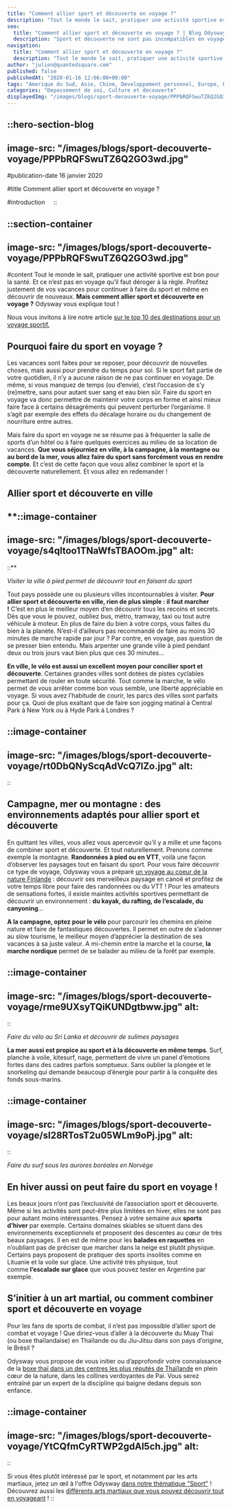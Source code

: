 ```yaml
---
title: "Comment allier sport et découverte en voyage ?"
description: "Tout le monde le sait, pratiquer une activité sportive est bon pour la santé. Et ce n'est pas en voyage qu'il faut déroger à la règle. Profitez justement de vos vacances pour continuer a faire du sport et même en découvrir de nouveaux. Mais comment allier sport et découverte ..."
seo:
  title: "Comment allier sport et découverte en voyage ? | Blog Odysway"
  description: "Sport et découverte ne sont pas incompatibles en voyage ! Découvrez les nombreuses possibilités qui vous sont offertes dans notre article."
navigation:
  title: "Comment allier sport et découverte en voyage ?"
  description: "Tout le monde le sait, pratiquer une activité sportive est bon pour la santé. Et ce n'est pas en voyage qu'il faut déroger à la règle. Profitez justement de vos vacances pour continuer a faire du sport et même en découvrir de nouveaux. Mais comment allier sport et découverte ..."
author: "julien@quantedsquare.com"
published: false
publishedAt: "2020-01-16 12:06:00+00:00"
tags: "Amerique du Sud, Asie, Chine, Developpement personnel, Europe, Famille, Finlande, Grands espaces, Nepal, Perou, Sport, Sri Lanka, Thailande"
categories: "Depassement de soi, Culture et decouverte"
displayedImg: "/images/blogs/sport-decouverte-voyage/PPPbRQFSwuTZ6Q2GO3wd.jpg"
---
```


::hero-section-blog
---
image-src: "/images/blogs/sport-decouverte-voyage/PPPbRQFSwuTZ6Q2GO3wd.jpg"
---
#publication-date
16 janvier 2020

#title
Comment allier sport et découverte en voyage ?

#introduction
   
::

::section-container
---
image-src: "/images/blogs/sport-decouverte-voyage/PPPbRQFSwuTZ6Q2GO3wd.jpg"
---
#content
Tout le monde le sait, pratiquer une activité sportive est bon pour la santé. Et ce n’est pas en voyage qu’il faut déroger à la règle. Profitez justement de vos vacances pour continuer à faire du sport et même en découvrir de nouveaux. **Mais comment allier sport et découverte en voyage ?** Odysway vous explique tout !

Nous vous invitons à lire notre article [sur le top 10 des destinations pour un voyage sportif.](https://odysway.com/top-10-destinations-voyage-sportif)

## **Pourquoi faire du sport en voyage ?**

Les vacances sont faites pour se reposer, pour découvrir de nouvelles choses, mais aussi pour prendre du temps pour soi. Si le sport fait partie de votre quotidien, il n’y a aucune raison de ne pas continuer en voyage. De même, si vous manquez de temps (ou d’envie), c’est l’occasion de s’y (re)mettre, sans pour autant suer sang et eau bien sûr. Faire du sport en voyage va donc permettre de maintenir votre corps en forme et ainsi mieux faire face à certains désagréments qui peuvent perturber l’organisme. Il s’agit par exemple des effets du décalage horaire ou du changement de nourriture entre autres.

Mais faire du sport en voyage ne se résume pas à fréquenter la salle de sports d’un hôtel ou à faire quelques exercices au milieu de sa location de vacances. **Que vous séjourniez en ville, à la campagne, à la montagne ou au bord de la mer, vous allez faire du sport sans forcément vous en rendre compte**. Et c’est de cette façon que vous allez combiner le sport et la découverte naturellement. Et vous allez en redemander !

## **Allier sport et découverte en ville**

**::image-container
---
image-src: "/images/blogs/sport-decouverte-voyage/s4qltoo1TNaWfsTBAOOm.jpg"
alt: 
---
::**

_Visiter la ville à pied permet de découvrir tout en faisant du sport_

Tout pays possède une ou plusieurs villes incontournables à visiter. **Pour allier sport et découverte en ville, rien de plus simple : il faut marcher !** C’est en plus le meilleur moyen d’en découvrir tous les recoins et secrets. Dès que vous le pouvez, oubliez bus, métro, tramway, taxi ou tout autre véhicule à moteur. En plus de faire du bien à votre corps, vous faites du bien à la planète. N’est-il d’ailleurs pas recommandé de faire au moins 30 minutes de marche rapide par jour ? Par contre, en voyage, pas question de se presser bien entendu. Mais arpenter une grande ville à pied pendant deux ou trois jours vaut bien plus que ces 30 minutes…

**En ville, le vélo est aussi un excellent moyen pour concilier sport et découverte**. Certaines grandes villes sont dotées de pistes cyclables permettant de rouler en toute sécurité. Tout comme la marche, le vélo permet de vous arrêter comme bon vous semble, une liberté appréciable en voyage. Si vous avez l’habitude de courir, les parcs des villes sont parfaits pour ça. Quoi de plus exaltant que de faire son jogging matinal à Central Park à New York ou à Hyde Park à Londres ? 

::image-container
---
image-src: "/images/blogs/sport-decouverte-voyage/rt0DbQNyScqAdVcQ7lZo.jpg"
alt: 
---
::

## **Campagne, mer ou montagne : des environnements adaptés pour allier sport et découverte**

En quittant les villes, vous allez vous apercevoir qu’il y a mille et une façons de combiner sport et découverte. Et tout naturellement. Prenons comme exemple la montagne. **Randonnées à pied ou en VTT**, voilà une façon d’observer les paysages tout en faisant du sport. Pour vous faire découvrir ce type de voyage, Odysway vous a préparé [un voyage au coeur de la nature Finlande](https://odysway.com/voyages/reconnexion-nature-finlande?utm_source=Blog&utm_medium=SEO&utm_campaign=Allier_Sport_Decouverte) : découvrir ses merveilleux paysage en canoë et profitez de votre temps libre pour faire des randonnées ou du VTT ! Pour les amateurs de sensations fortes, il existe maintes activités sportives permettant de découvrir un environnement : **du kayak, du rafting, de l’escalade, du canyoning**… 

**A la campagne, optez pour le vélo** pour parcourir les chemins en pleine nature et faire de fantastiques découvertes. Il permet en outre de s’adonner au slow tourisme, le meilleur moyen d’apprécier la destination de ses vacances à sa juste valeur. A mi-chemin entre la marche et la course, **la marche nordique** permet de se balader au milieu de la forêt par exemple.

::image-container
---
image-src: "/images/blogs/sport-decouverte-voyage/rme9UXsyTQiKUNDgtbww.jpg"
alt: 
---
::

_Faire du vélo au Sri Lanka et découvrir de sulimes paysages_

**La mer aussi est propice au sport et à la découverte en même temps**. Surf, planche à voile, kitesurf, nage, permettent de vivre un panel d’émotions fortes dans des cadres parfois somptueux. Sans oublier la plongée et le snorkeling qui demande beaucoup d’énergie pour partir à la conquête des fonds sous-marins.

::image-container
---
image-src: "/images/blogs/sport-decouverte-voyage/sI28RTosT2u05WLm9oPj.jpg"
alt: 
---
::

_Faire du surf sous les aurores boréales en Norvège_

## **En hiver aussi on peut faire du sport en voyage !**

Les beaux jours n’ont pas l’exclusivité de l’association sport et découverte. Même si les activités sont peut-être plus limitées en hiver, elles ne sont pas pour autant moins intéressantes. Pensez à votre semaine aux **sports d’hiver** par exemple. Certains domaines skiables se situent dans des environnements exceptionnels et proposent des descentes au cœur de très beaux paysages. Il en est de même pour les **balades en raquettes** en n’oubliant pas de préciser que marcher dans la neige est plutôt physique. Certains pays proposent de pratiquer des sports insolites comme en Lituanie et la voile sur glace. Une activité très physique, tout comme **l’escalade sur glace** que vous pouvez tester en Argentine par exemple.

## **S’initier à un art martial, ou comment combiner sport et découverte en voyage**

Pour les fans de sports de combat, il n’est pas impossible d’allier sport de combat et voyage ! Que diriez-vous d’aller à la découverte du Muay Thaï (ou boxe thaïlandaise) en Thaïlande ou du Jiu-Jitsu dans son pays d’origine, le Brésil ?

Odysway vous propose de vous initier ou d’approfondir votre connaissance de la [boxe thaï dans un des centres les plus réputés de Thaïlande](https://odysway.com/voyages/stage-boxe-thai-nord-thailande) en plein cœur de la nature, dans les collines verdoyantes de Pai. Vous serez entraîné par un expert de la discipline qui baigne dedans depuis son enfance.

::image-container
---
image-src: "/images/blogs/sport-decouverte-voyage/YtCQfmCyRTWP2gdAl5ch.jpg"
alt: 
---
::

Si vous êtes plutôt intéressé par le sport, et notamment par les arts martiaux, jetez un œil à l'offre Odysway [dans notre thématique "Sport"](https://odysway.com/thematiques/voyage-sportif) ! Découvrez aussi les [différents arts martiaux que vous pouvez découvrir tout en voyageant](https://odysway.com/sejour-arts-martiaux) !
::
